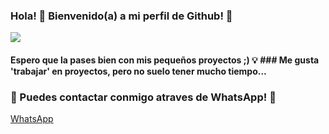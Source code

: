 ### Hola! 👋 Bienvenido(a) a mi perfil de Github! 🎉
![](https://github.com/DarkNuke090/DarkNuke090/blob/main/liquida.gif)
#### Espero que la pases bien con mis pequeños proyectos ;) 💡                                                                                                                    ### Me gusta 'trabajar' en proyectos, pero no suelo tener mucho tiempo... 
### 🌴 Puedes contactar conmigo atraves de WhatsApp! 🌝
  [WhatsApp](http://wa.me/13142001563)
